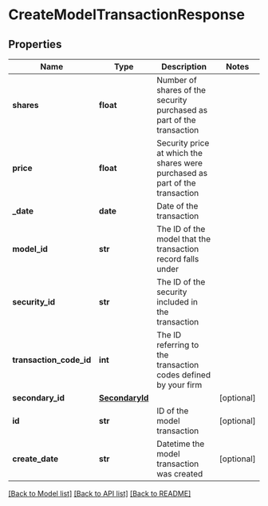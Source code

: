 # CreateModelTransactionResponse

## Properties
Name | Type | Description | Notes
------------ | ------------- | ------------- | -------------
**shares** | **float** | Number of shares of the security purchased as part of the transaction | 
**price** | **float** | Security price at which the shares were purchased as part of the transaction | 
**_date** | **date** | Date of the transaction | 
**model_id** | **str** | The ID of the model that the transaction record falls under | 
**security_id** | **str** | The ID of the security included in the transaction | 
**transaction_code_id** | **int** | The ID referring to the transaction codes defined by your firm | 
**secondary_id** | [**SecondaryId**](SecondaryId.md) |  | [optional] 
**id** | **str** | ID of the model transaction | [optional] 
**create_date** | **str** | Datetime the model transaction was created | [optional] 

[[Back to Model list]](../README.md#documentation-for-models) [[Back to API list]](../README.md#documentation-for-api-endpoints) [[Back to README]](../README.md)


